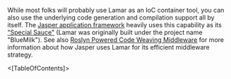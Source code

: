 <!--title:Dynamic Code Generation and Compilation-->

While most folks will probably use Lamar as an IoC container tool, you can also use the underlying
code generation and compilation support all by itself. The [Jasper application framework](https://jasperfx.github.io)
heavily uses this capability as its ["Special Sauce"](https://jeremydmiller.com/2018/01/16/introducing-bluemilk-structuremaps-replacement-jaspers-special-sauce/) (Lamar was originally built
under the project name "BlueMilk"). See also [Roslyn Powered Code Weaving Middleware](https://jeremydmiller.com/2018/05/16/roslyn-powered-code-weaving-middleware/) for more information about how Jasper
uses Lamar for its efficient middleware strategy.

<[TableOfContents]>
